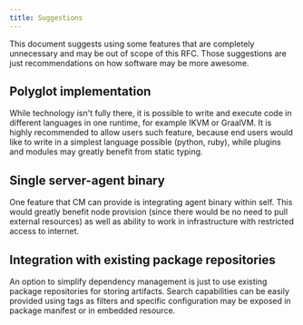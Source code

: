 ```yaml
---
title: Suggestions
---
```


This document suggests using some features that are completely 
unnecessary and may be out of scope of this RFC. Those suggestions are
just recommendations on how software may be more awesome.

## Polyglot implementation

While technology isn't fully there, it is possible to write and execute
code in different languages in one runtime, for example IKVM or GraalVM.
It is highly recommended to allow users such feature, because end users
would like to write in a simplest language possible (python, ruby),
while plugins and modules may greatly benefit from static typing.

## Single server-agent binary

One feature that CM can provide is integrating agent binary within self.
This would greatly benefit node provision (since there would be no need 
to pull external resources) as well as ability to work in infrastructure
with restricted access to internet.

## Integration with existing package repositories

An option to simplify dependency management is just to use existing
package repositories for storing artifacts. Search capabilities can be
easily provided using tags as filters and specific configuration may be
exposed in package manifest or in embedded resource.
